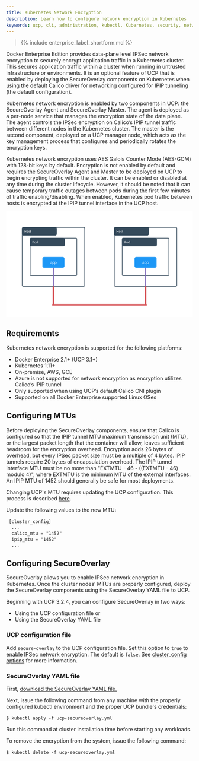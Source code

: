 ```yaml
---
title: Kubernetes Network Encryption
description: Learn how to configure network encryption in Kubernetes
keywords: ucp, cli, administration, kubectl, Kubernetes, security, network, ipsec, ipip, esp, calico
---
```


>{% include enterprise_label_shortform.md %}

Docker Enterprise Edition provides data-plane level IPSec network encryption to securely encrypt application
traffic in a Kubernetes cluster. This secures application traffic within a cluster when running in untrusted
infrastructure or environments. It is an optional feature of UCP that is enabled by deploying the SecureOverlay
components on Kubernetes when using the default Calico driver for networking configured for IPIP tunneling
(the default configuration).

Kubernetes network encryption is enabled by two components in UCP: the SecureOverlay Agent and SecureOverlay
Master. The agent is deployed as a per-node service that manages the encryption state of the data plane. The
agent controls the IPSec encryption on Calico’s IPIP tunnel traffic between different nodes in the Kubernetes
cluster. The master is the second component, deployed on a UCP manager node, which acts as the key management
process that configures and periodically rotates the encryption keys.

Kubernetes network encryption uses AES Galois Counter Mode (AES-GCM) with 128-bit keys by default. Encryption
is not enabled by default and requires the SecureOverlay Agent and Master to be deployed on UCP to begin
encrypting traffic within the cluster. It can be enabled or disabled at any time during the cluster lifecycle.
However, it should be noted that it can cause temporary traffic outages between pods during the first few minutes
of traffic enabling/disabling. When enabled, Kubernetes pod traffic between hosts is encrypted at the IPIP tunnel
interface in the UCP host.

![Kubernetes Network Encryption](/ee/images/kubernetes-network-encryption.png)

## Requirements

Kubernetes network encryption is supported for the following platforms:
* Docker Enterprise 2.1+ (UCP 3.1+)
* Kubernetes 1.11+
* On-premise, AWS, GCE
* Azure is not supported for network encryption as encryption utilizes Calico’s IPIP tunnel
* Only supported when using UCP’s default Calico CNI plugin
* Supported on all Docker Enterprise supported Linux OSes

## Configuring MTUs

Before deploying the SecureOverlay components, ensure that Calico is configured so that the IPIP tunnel
MTU maximum transmission unit (MTU), or the largest packet length that the container will allow, leaves sufficient headroom for the encryption overhead.   Encryption adds 26 bytes of overhead, but every IPSec
packet size must be a multiple of 4 bytes.  IPIP tunnels require 20 bytes of encapsulation overhead.  The IPIP
tunnel interface MTU must be no more than "EXTMTU - 46 - ((EXTMTU - 46) modulo 4)", where EXTMTU is the minimum MTU
of the external interfaces.   An IPIP MTU of 1452 should generally be safe for most deployments.

Changing UCP's MTU requires updating the UCP configuration.  This process is described [here](../admin/configure/ucp-configuration-file.md).

Update the following values to the new MTU:

     [cluster_config]
      ...
      calico_mtu = "1452"
      ipip_mtu = "1452"
      ...

## Configuring SecureOverlay

SecureOverlay allows you to enable IPSec network encryption in Kubernetes. Once the cluster nodes’ MTUs are properly configured, deploy the SecureOverlay components using the SecureOverlay YAML file to UCP.

Beginning with UCP 3.2.4, you can configure SecureOverlay in two ways:
* Using the UCP configuration file or
* Using the SecureOverlay YAML file

### UCP configuration file

Add `secure-overlay` to the UCP configuration file. Set this option to `true` to enable IPSec network encryption. The default is `false`. See [cluster_config options](../admin/configure/ucp-configuration-file.md#cluster_config-table-required) for more information.

### SecureOverlay YAML file

First, [download the SecureOverlay YAML file.](ucp-secureoverlay.yml)

Next, issue the following command from any machine with the properly configured kubectl environment and the proper UCP bundle's credentials:

```
$ kubectl apply -f ucp-secureoverlay.yml
```

Run this command at cluster installation time before starting any workloads.

To remove the encryption from the system, issue the following command:

```
$ kubectl delete -f ucp-secureoverlay.yml
```
